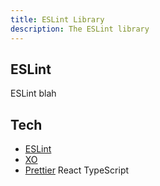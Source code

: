 ```yaml
---
title: ESLint Library
description: The ESLint library
---
```


## ESLint

ESLint blah

## Tech

- [ESLint](https://eslint.org/docs/latest/)
- [XO](https://github.com/xojs/xo)
- [Prettier](https://github.com/prettier/eslint-plugin-prettier)
  React
  TypeScript
